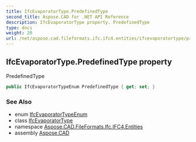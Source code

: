 ```yaml
---
title: IfcEvaporatorType.PredefinedType
second_title: Aspose.CAD for .NET API Reference
description: IfcEvaporatorType property. PredefinedType
type: docs
weight: 20
url: /net/aspose.cad.fileformats.ifc.ifc4.entities/ifcevaporatortype/predefinedtype/
---
```

## IfcEvaporatorType.PredefinedType property

PredefinedType

```csharp
public IfcEvaporatorTypeEnum PredefinedType { get; set; }
```

### See Also

* enum [IfcEvaporatorTypeEnum](../../../aspose.cad.fileformats.ifc.ifc4.types/ifcevaporatortypeenum/)
* class [IfcEvaporatorType](../)
* namespace [Aspose.CAD.FileFormats.Ifc.IFC4.Entities](../../ifcevaporatortype/)
* assembly [Aspose.CAD](../../../)


